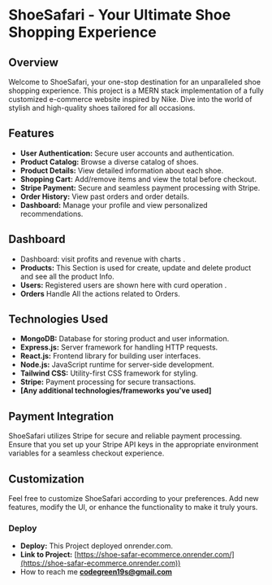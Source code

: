 # ShoeSafari - Your Ultimate Shoe Shopping Experience




## Overview

Welcome to ShoeSafari, your one-stop destination for an unparalleled shoe shopping experience. This project is a MERN stack implementation of a fully customized e-commerce website inspired by Nike. Dive into the world of stylish and high-quality shoes tailored for all occasions.

## Features

- **User Authentication:** Secure user accounts and authentication.
- **Product Catalog:** Browse a diverse catalog of shoes.
- **Product Details:** View detailed information about each shoe.
- **Shopping Cart:** Add/remove items and view the total before checkout.
- **Stripe Payment:** Secure and seamless payment processing with Stripe.
- **Order History:** View past orders and order details.
- **Dashboard:** Manage your profile and view personalized recommendations.
  
## Dashboard

- Dashboard: visit profits and revenue with charts .
- **Products:** This Section is used for create, update and delete product and see all the product Info.
- **Users:** Registered users are shown here with curd operation .
- **Orders** Handle All the actions related to Orders.

  
## Technologies Used

- **MongoDB:** Database for storing product and user information.
- **Express.js:** Server framework for handling HTTP requests.
- **React.js:** Frontend library for building user interfaces.
- **Node.js:** JavaScript runtime for server-side development.
- **Tailwind CSS:** Utility-first CSS framework for styling.
- **Stripe:** Payment processing for secure transactions.
- **[Any additional technologies/frameworks you've used]**


## Payment Integration

ShoeSafari utilizes Stripe for secure and reliable payment processing. Ensure that you set up your Stripe API keys in the appropriate environment variables for a seamless checkout experience.

## Customization

Feel free to customize ShoeSafari according to your preferences. Add new features, modify the UI, or enhance the functionality to make it truly yours.

### Deploy

- **Deploy:** This Project deployed onrender.com.
- **Link to Project:** [https://shoe-safar-ecommerce.onrender.com/](https://shoe-safar-ecommerce.onrender.com))
- How to reach me **codegreen19s@gmail.com**

